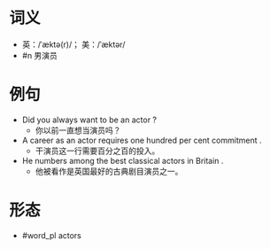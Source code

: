 # 词义
- 英：/ˈæktə(r)/； 美：/ˈæktər/
- #n 男演员
# 例句
- Did you always want to be an actor ?
	- 你以前一直想当演员吗？
- A career as an actor requires one hundred per cent commitment .
	- 干演员这一行需要百分之百的投入。
- He numbers among the best classical actors in Britain .
	- 他被看作是英国最好的古典剧目演员之一。
# 形态
- #word_pl actors
